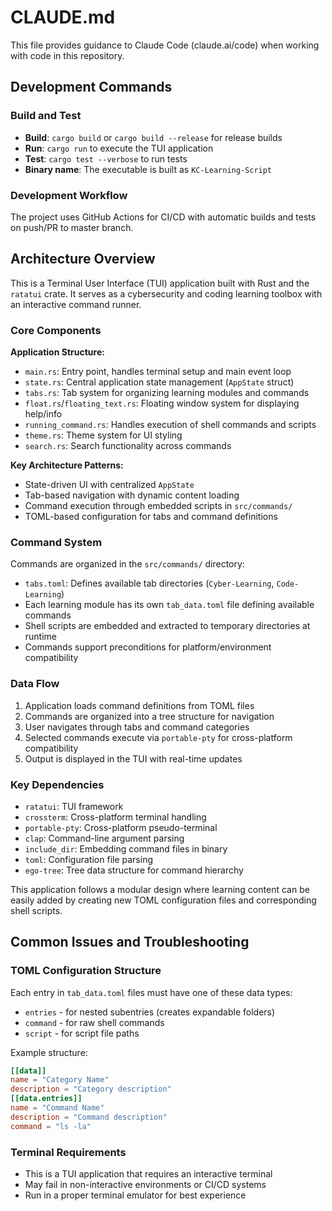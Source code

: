 # CLAUDE.md

This file provides guidance to Claude Code (claude.ai/code) when working with code in this repository.

## Development Commands

### Build and Test
- **Build**: `cargo build` or `cargo build --release` for release builds
- **Run**: `cargo run` to execute the TUI application
- **Test**: `cargo test --verbose` to run tests
- **Binary name**: The executable is built as `KC-Learning-Script`

### Development Workflow
The project uses GitHub Actions for CI/CD with automatic builds and tests on push/PR to master branch.

## Architecture Overview

This is a Terminal User Interface (TUI) application built with Rust and the `ratatui` crate. It serves as a cybersecurity and coding learning toolbox with an interactive command runner.

### Core Components

**Application Structure:**
- `main.rs`: Entry point, handles terminal setup and main event loop
- `state.rs`: Central application state management (`AppState` struct)
- `tabs.rs`: Tab system for organizing learning modules and commands
- `float.rs`/`floating_text.rs`: Floating window system for displaying help/info
- `running_command.rs`: Handles execution of shell commands and scripts
- `theme.rs`: Theme system for UI styling
- `search.rs`: Search functionality across commands

**Key Architecture Patterns:**
- State-driven UI with centralized `AppState`
- Tab-based navigation with dynamic content loading
- Command execution through embedded scripts in `src/commands/`
- TOML-based configuration for tabs and command definitions

### Command System

Commands are organized in the `src/commands/` directory:
- `tabs.toml`: Defines available tab directories (`Cyber-Learning`, `Code-Learning`)
- Each learning module has its own `tab_data.toml` file defining available commands
- Shell scripts are embedded and extracted to temporary directories at runtime
- Commands support preconditions for platform/environment compatibility

### Data Flow
1. Application loads command definitions from TOML files
2. Commands are organized into a tree structure for navigation
3. User navigates through tabs and command categories
4. Selected commands execute via `portable-pty` for cross-platform compatibility
5. Output is displayed in the TUI with real-time updates

### Key Dependencies
- `ratatui`: TUI framework
- `crossterm`: Cross-platform terminal handling
- `portable-pty`: Cross-platform pseudo-terminal
- `clap`: Command-line argument parsing
- `include_dir`: Embedding command files in binary
- `toml`: Configuration file parsing
- `ego-tree`: Tree data structure for command hierarchy

This application follows a modular design where learning content can be easily added by creating new TOML configuration files and corresponding shell scripts.

## Common Issues and Troubleshooting

### TOML Configuration Structure
Each entry in `tab_data.toml` files must have one of these data types:
- `entries` - for nested subentries (creates expandable folders)
- `command` - for raw shell commands
- `script` - for script file paths

Example structure:
```toml
[[data]]
name = "Category Name"
description = "Category description"
[[data.entries]]
name = "Command Name"
description = "Command description"
command = "ls -la"
```

### Terminal Requirements
- This is a TUI application that requires an interactive terminal
- May fail in non-interactive environments or CI/CD systems
- Run in a proper terminal emulator for best experience